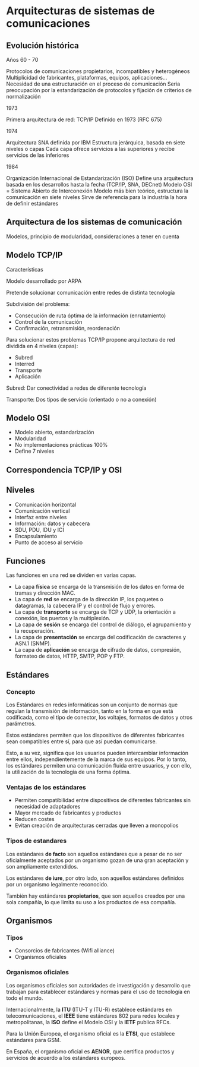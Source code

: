 # Arquitecturas de sistemas de comunicaciones

## Evolución histórica

Años 60 - 70

Protocolos de comunicaciones propietarios, incompatibles y heterogéneos
Multiplicidad de fabricantes, plataformas, equipos, aplicaciones...
Necesidad de una estructuración en el proceso de comunicación
Seria preocupación por la estandarización de protocolos y fijación de criterios de normalización

1973

Primera arquitectura de red: TCP/IP
Definido en 1973 (RFC 675)

1974

Arquitectura SNA definida por IBM
Estructura jerárquica, basada en siete niveles o capas
Cada capa ofrece servicios a las superiores y recibe servicios de las inferiores

1984

Organización Internacional de Estandarización (ISO)
Define una arquitectura basada en los desarrollos hasta la fecha (TCP/IP, SNA, DECnet)
Modelo OSI = Sistema Abierto de Interconexión
Modelo más bien teórico, estructura la comunicación en siete niveles
Sirve de referencia para la industria la hora de definir estándares

## Arquitectura de los sistemas de comunicación

Modelos, principio de modularidad, consideraciones a tener en cuenta

## Modelo TCP/IP

Características

Modelo desarrollado por ARPA

Pretende solucionar comunicación entre redes de distinta tecnología

Subdivisión del problema:

- Consecución de ruta óptima de la información (enrutamiento)
- Control de la comunicación
- Confirmación, retransmisión, reordenación

Para solucionar estos problemas TCP/IP propone arquitectura de red dividida en 4 niveles (capas):

- Subred
- Interred
- Transporte
- Aplicación

Subred: Dar conectividad a redes de diferente tecnología

Transporte: Dos tipos de servicio (orientado o no a conexión)

## Modelo OSI

- Modelo abierto, estandarización
- Modularidad
- No implementaciones prácticas 100%
- Define 7 niveles

## Correspondencia TCP/IP y OSI

## Niveles

- Comunicación horizontal
- Comunicación vertical
- Interfaz entre niveles
- Información: datos y cabecera
- SDU, PDU, IDU y ICI
- Encapsulamiento
- Punto de acceso al servicio

## Funciones

Las funciones en una red se dividen en varias capas.

- La capa **física** se encarga de la transmisión de los datos en forma de tramas y dirección MAC.
- La capa de **red** se encarga de la dirección IP, los paquetes o datagramas, la cabecera IP y el control de flujo y errores.
- La capa de **transporte** se encarga de TCP y UDP, la orientación a conexión, los puertos y la multiplexión.
- La capa de **sesión** se encarga del control de diálogo, el agrupamiento y la recuperación.
- La capa de **presentación** se encarga del codificación de caracteres y ASN.1 (SNMP).
- La capa de **aplicación** se encarga de cifrado de datos, compresión, formateo de datos, HTTP, SMTP, POP y FTP.

## Estándares

### Concepto

Los Estándares en redes informáticas son un conjunto de normas que regulan la transmisión de información, tanto en la forma en que está codificada, como el tipo de conector, los voltajes, formatos de datos y otros parámetros.

Estos estándares permiten que los dispositivos de diferentes fabricantes sean compatibles entre sí, para que así puedan comunicarse.

Esto, a su vez, significa que los usuarios pueden intercambiar información entre ellos, independientemente de la marca de sus equipos. Por lo tanto, los estándares permiten una comunicación fluida entre usuarios, y con ello, la utilización de la tecnología de una forma óptima.

### Ventajas de los estándares

- Permiten compatibilidad entre dispositivos de diferentes fabricantes sin necesidad de adaptadores
- Mayor mercado de fabricantes y productos
- Reducen costes
- Evitan creación de arquitecturas cerradas que lleven a monopolios

### Tipos de estandares

Los estándares **de facto** son aquellos estándares que a pesar de no ser oficialmente aceptados por un organismo gozan de una gran aceptación y son ampliamente extendidos.

Los estándares **de iure**, por otro lado, son aquellos estándares definidos por un organismo legalmente reconocido.

También hay estándares **propietarios**, que son aquellos creados por una sola compañía, lo que limita su uso a los productos de esa compañía.

## Organismos

### Tipos

- Consorcios de fabricantes (Wifi alliance)
- Organismos oficiales

### Organismos oficiales

Los organismos oficiales son autoridades de investigación y desarrollo que trabajan para establecer estándares y normas para el uso de tecnología en todo el mundo.

Internacionalmente, la **ITU** (ITU-T y ITU-R) establece estándares en telecomunicaciones, el **IEEE** tiene estándares 802 para redes locales y metropolitanas, la **ISO** define el Modelo OSI y la **IETF** publica RFCs.

Para la Unión Europea, el organismo oficial es la **ETSI**, que establece estándares para GSM.

En España, el organismo oficial es **AENOR**, que certifica productos y servicios de acuerdo a los estándares europeos.
